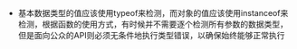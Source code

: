 * 基本数据类型的值应该使用typeof来检测，而对象的值应该使用instanceof来检测，根据函数的使用方式，有时候并不需要逐个检测所有参数的数据类型，但是面向公众的API则必须无条件地执行类型错误，以确保始终能够正常执行


